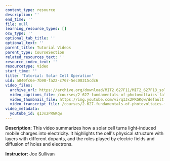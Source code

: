 ```yaml
---
content_type: resource
description: ''
end_time: ''
file: null
learning_resource_types: []
ocw_type: ''
optional_tab_title: ''
optional_text: ''
parent_title: Tutorial Videos
parent_type: CourseSection
related_resources_text: ''
resource_index_text: ''
resourcetype: Video
start_time: ''
title: 'Tutorial: Solar Cell Operation'
uid: a840fc6e-7b98-fa22-c767-5ec08315cdc6
video_files:
  archive_url: https://archive.org/download/MIT2.627F11/MIT2_627F13_solar_cells_300k.mp4
  video_captions_file: /courses/2-627-fundamentals-of-photovoltaics-fall-2013/24676831fae659c49a1faf0fc88b269c_qIJx2PRGKqw.vtt
  video_thumbnail_file: https://img.youtube.com/vi/qIJx2PRGKqw/default.jpg
  video_transcript_file: /courses/2-627-fundamentals-of-photovoltaics-fall-2013/c40219d98304b76ab5344ce6b13784d8_qIJx2PRGKqw.pdf
video_metadata:
  youtube_id: qIJx2PRGKqw
---
```


**Description:** This video summarizes how a solar cell turns light-induced mobile charges into electricity. It highlights the cell's physical structure with layers with different dopants, and the roles played by electric fields and diffusion of holes and electrons.

**Instructor:** Joe Sullivan


